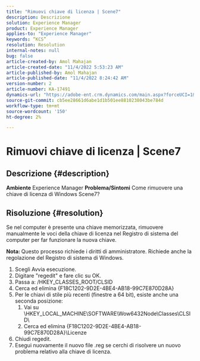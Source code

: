 ```yaml
---
title: "Rimuovi chiave di licenza | Scene7"
description: Descrizione
solution: Experience Manager
product: Experience Manager
applies-to: "Experience Manager"
keywords: “KCS”
resolution: Resolution
internal-notes: null
bug: false
article-created-by: Amol Mahajan
article-created-date: "11/4/2022 5:53:23 AM"
article-published-by: Amol Mahajan
article-published-date: "11/4/2022 8:24:42 AM"
version-number: 2
article-number: KA-17491
dynamics-url: "https://adobe-ent.crm.dynamics.com/main.aspx?forceUCI=1&pagetype=entityrecord&etn=knowledgearticle&id=e057a8fd-045c-ed11-9561-6045bd006704"
source-git-commit: cb5ee28661d6abe1d1b501ee8810238043be784d
workflow-type: tm+mt
source-wordcount: '150'
ht-degree: 2%

---
```


# Rimuovi chiave di licenza | Scene7

## Descrizione {#description}

<b>Ambiente</b>
Experience Manager
<b>Problema/Sintomi</b>
Come rimuovere una chiave di licenza di Windows Scene7?


## Risoluzione {#resolution}


Se nel computer è presente una chiave memorizzata, rimuovere manualmente le voci della chiave di licenza nel Registro di sistema del computer per far funzionare la nuova chiave.

<b>Nota: </b>Questo processo richiede i diritti di amministratore. Richiede anche la regolazione del Registro di sistema di Windows.

1. Scegli Avvia esecuzione.
2. Digitare &quot;regedit&quot; e fare clic su OK.
3. Passa a: /HKEY_CLASSES_ROOT/CLSID
4. Cerca ed elimina {F18C1202-9D2E-4BE4-AB18-99C7E870D28A}
5. Per le chiavi di stile più recenti (finestre a 64 bit), esiste anche una seconda posizione:
   1. Vai su \HKEY_LOCAL_MACHINE\SOFTWARE\Wow6432Node\Classes\CLSID\
   2. Cerca ed elimina {F18C1202-9D2E-4BE4-AB18-99C7E870D28A}\Licenze
6. Chiudi regedit.
7. Esegui nuovamente il nuovo file .reg se cerchi di risolvere un nuovo problema relativo alla chiave di licenza.

